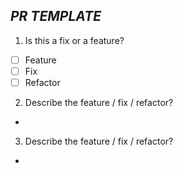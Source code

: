 ## **_PR TEMPLATE_**
1. Is this a fix or a feature?
- [ ] Feature
- [ ] Fix
- [ ] Refactor
2. Describe the feature / fix / refactor?
-  

3. Describe the feature / fix / refactor?
-  
